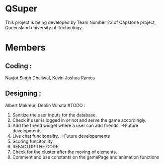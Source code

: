 # QSuper
This project is being developed by Team Number 23 of Capstone project, Queensland university of Technology.
# Members
## Coding :
Navjot Singh Dhaliwal, Kevin Joshua Ramos <br />
## Designing :
Albert Makmur, Deblin Winata
#TODO :
1. Sanitize the user inputs for the database.
3. Check if user is logged in or not and serve the game accordingly.
4. Add the friend widget where a user can add friends. ->Future developments
5. Live chat funcitonality. ->Future developements
6. Scoring funcitonlity.
8. REFACTOR THE CODE.
9. Check for the cluster after the moving of elements.
12. Comment and use constants on the gamePage and animation functions
